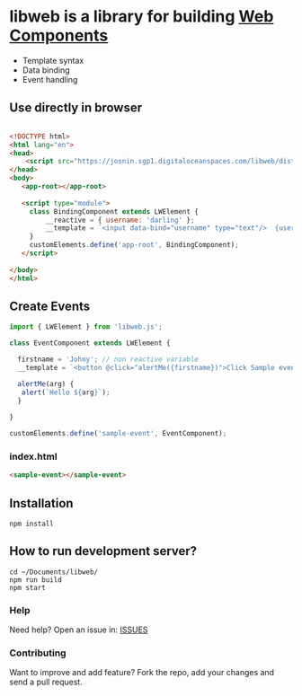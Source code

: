 # libweb is a library for building [Web Components](https://developer.mozilla.org/en-US/docs/Web/Web_Components)

* Template syntax
* Data binding
* Event handling

## Use directly in browser

```html 

<!DOCTYPE html>
<html lang="en">
<head>       
    <script src="https://josnin.sgp1.digitaloceanspaces.com/libweb/dist/libweb.js"></script>
</head>
<body>
   <app-root></app-root>
    
   <script type="module">     
     class BindingComponent extends LWElement { 
         __reactive = { username: 'darling' };
         __template = `<input data-bind="username" type="text"/>  {username}`;
     }
     customElements.define('app-root', BindingComponent);
   </script> 
    
</body>
</html>

```



## Create Events
```js
import { LWElement } from 'libweb.js';

class EventComponent extends LWElement { 

  firstname = 'Johny'; // non reactive variable
  __template = `<button @click="alertMe({firstname})">Click Sample event</button>`

  alertMe(arg) {
   alert(`Hello ${arg}`);
  }
 
}

customElements.define('sample-event', EventComponent);

```
### index.html
```html
<sample-event></sample-event>
```

## Installation 
```
npm install
```

## How to run development server? 
```
cd ~/Documents/libweb/
npm run build
npm start
```


### Help

Need help? Open an issue in: [ISSUES](https://github.com/josnin/libweb/issues)


### Contributing
Want to improve and add feature? Fork the repo, add your changes and send a pull request.

